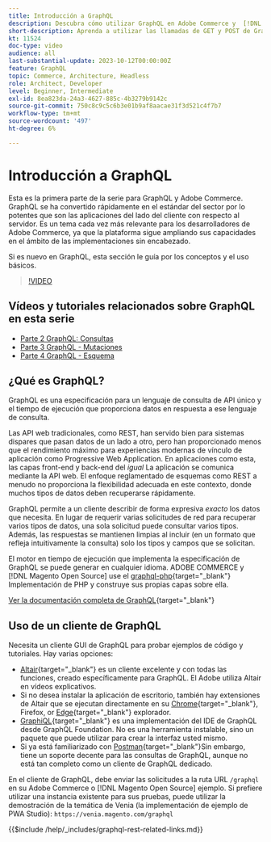 ```yaml
---
title: Introducción a GraphQL
description: Descubra cómo utilizar GraphQL en Adobe Commerce y  [!DNL Magento Open Source]. Utilice llamadas de GET y POST de GraphQL para Adobe Commerce y [!DNL Magento Open Source].
short-description: Aprenda a utilizar las llamadas de GET y POST de GraphQL para Adobe Commerce y [!DNL Magento Open Source].
kt: 11524
doc-type: video
audience: all
last-substantial-update: 2023-10-12T00:00:00Z
feature: GraphQL
topic: Commerce, Architecture, Headless
role: Architect, Developer
level: Beginner, Intermediate
exl-id: 8ea823da-24a3-4627-885c-4b3279b9142c
source-git-commit: 750c8c9c5c6b3e01b9af8aacae31f3d521c4f7b7
workflow-type: tm+mt
source-wordcount: '497'
ht-degree: 6%

---
```


# Introducción a GraphQL

Esta es la primera parte de la serie para GraphQL y Adobe Commerce. GraphQL se ha convertido rápidamente en el estándar del sector por lo potentes que son las aplicaciones del lado del cliente con respecto al servidor. Es un tema cada vez más relevante para los desarrolladores de Adobe Commerce, ya que la plataforma sigue ampliando sus capacidades en el ámbito de las implementaciones sin encabezado.

Si es nuevo en GraphQL, esta sección le guía por los conceptos y el uso básicos.

>[!VIDEO](https://video.tv.adobe.com/v/3424117?learn=on)

## Vídeos y tutoriales relacionados sobre GraphQL en esta serie

* [Parte 2 GraphQL: Consultas](../graphql-rest/graphql-queries.md)
* [Parte 3 GraphQL - Mutaciones](../graphql-rest/graphql-mutations.md)
* [Parte 4 GraphQL - Esquema](../graphql-rest/graphql-schema.md)

## ¿Qué es GraphQL?

GraphQL es una especificación para un lenguaje de consulta de API único y el tiempo de ejecución que proporciona datos en respuesta a ese lenguaje de consulta.

Las API web tradicionales, como REST, han servido bien para sistemas dispares que pasan datos de un lado a otro, pero han proporcionado menos que el rendimiento máximo para experiencias modernas de vínculo de aplicación como Progressive Web Application. En aplicaciones como esta, las capas front-end y back-end del _igual_ La aplicación se comunica mediante la API web. El enfoque reglamentado de esquemas como REST a menudo no proporciona la flexibilidad adecuada en este contexto, donde muchos tipos de datos deben recuperarse rápidamente.

GraphQL permite a un cliente describir de forma expresiva _exacto_ los datos que necesita. En lugar de requerir varias solicitudes de red para recuperar varios tipos de datos, una sola solicitud puede consultar varios tipos. Además, las respuestas se mantienen limpias al incluir (en un formato que refleja intuitivamente la consulta) solo los tipos y campos que se solicitan.

El motor en tiempo de ejecución que implementa la especificación de GraphQL se puede generar en cualquier idioma. ADOBE COMMERCE y [!DNL Magento Open Source] use el
[graphql-php](https://webonyx.github.io/graphql-php/){target="_blank"} Implementación de PHP y construye sus propias capas sobre ella.

[Ver la documentación completa de GraphQL](https://graphql.org/learn){target="_blank"}

## Uso de un cliente de GraphQL

Necesita un cliente GUI de GraphQL para probar ejemplos de código y tutoriales. Hay varias opciones:

* [Altair](https://altairgraphql.dev/){target="_blank"} es un cliente excelente y con todas las funciones, creado específicamente para GraphQL. El Adobe utiliza Altair en vídeos explicativos.
* Si no desea instalar la aplicación de escritorio, también hay extensiones de Altair que se ejecutan directamente en su
  [Chrome](https://chrome.google.com/webstore/detail/altair-graphql-client/flnheeellpciglgpaodhkhmapeljopja){target="_blank"}, Firefox, or [Edge](https://microsoftedge.microsoft.com/addons/detail/altair-graphql-client/kpggioiimijgcalmnfnalgglgooonopa){target="_blank"} explorador.
* [GraphiQL](https://github.com/graphql/graphiql/tree/main/packages/graphiql){target="_blank"} es una implementación del IDE de GraphQL desde GraphQL Foundation. No es una herramienta instalable, sino un paquete que puede utilizar para crear la interfaz usted mismo.
* Si ya está familiarizado con [Postman](https://www.postman.com/){target="_blank"}Sin embargo, tiene un soporte decente para las consultas de GraphQL, aunque no está tan completo como un cliente de GraphQL dedicado.

En el cliente de GraphQL, debe enviar las solicitudes a la ruta URL `/graphql` en su Adobe Commerce o [!DNL Magento Open Source] ejemplo. Si prefiere utilizar una instancia existente para sus pruebas, puede utilizar la demostración de la temática de Venia (la implementación de ejemplo de PWA Studio): `https://venia.magento.com/graphql`

{{$include /help/_includes/graphql-rest-related-links.md}}
